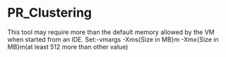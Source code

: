 # PR_Clustering

This tool may require more than the default memory allowed by the VM when started from an IDE. 
Set:-vmargs -Xms{Size in MB}m -Xmx{Size in MB}m(at least 512 more than other value)